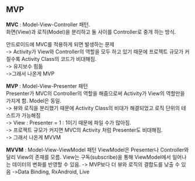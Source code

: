 ## MVP

**MVC** : Model-View-Controller 패턴.<br>
화면(View)과 로직(Model)을 분리하고 둘 사이를 Controller로 중개 하는 방식.

안드로이드에 MVC를 적용하게 되면 발생하는 문제<br>
-> Activity가 View와 Controller의 역할을 모두 하고 있기 때문에 프로젝트 규모가 커질수록 Activity Class의 코드가 비대해짐.<br>
-> 유지보수 힘듦<br>
->그래서 나온게 MVP<br>


**MVP** : Model-View-Presenter 패턴<br>
Presenter가 MVC의 Controller의 역할을 해줌으로써 Activity가 View의 역할만을 가지게 함. Model은 동일.<br>
-> 뷰와 로직을 분리했기 때문에 Activity Class의 비대가 해결되었고 로직 단위의 테스트가 가능해짐<br>
-> View : Presenter = 1 : 1이기 때문에 파일 수가 많아짐.<br>
-> 프로젝트 규모가 커지면 MVC의 Activity 처럼 Presenter도 비대해짐.<br>
-> 그래서 나온게 MVVM<br>

**MVVM** : Model-View-ViewModel 패턴
ViewModel은 Presenter나 Controller와 달리 View의 존재를 모름. View는 구독(subscribe)을 통해 ViewModel에서 일어나는 데이터의 변화를 반영할 수 있음.
-> MVP보다 더 뷰와 로직의 결합도를 낮출 수 있음
->Data Binding, RxAndroid, Live
<!--stackedit_data:
eyJoaXN0b3J5IjpbMjQxNTIyOTE4LDEyNzA5MzgxLDUxMzQzMD
E4OSw5NTAzNTQyNzMsLTE3OTMzOTEyMDcsMTU3MjI2MjEyOSwx
MjE3MzMyNDE3LDkxMTU4MDA3OF19
-->